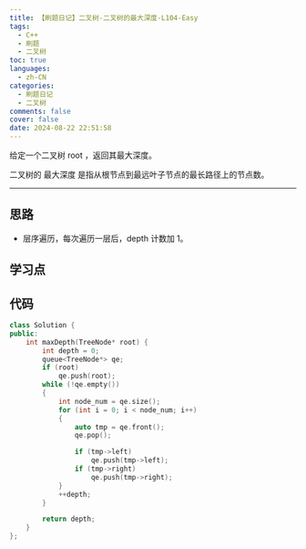 ```yaml
---
title: 【刷题日记】二叉树-二叉树的最大深度-L104-Easy
tags:
  - C++
  - 刷题
  - 二叉树
toc: true
languages:
  - zh-CN
categories:
  - 刷题日记
  - 二叉树
comments: false
cover: false
date: 2024-08-22 22:51:58
---
```


给定一个二叉树 root ，返回其最大深度。

二叉树的 最大深度 是指从根节点到最远叶子节点的最长路径上的节点数。

<!-- more -->

---

## 思路

* 层序遍历，每次遍历一层后，depth 计数加 1。

## 学习点



## 代码

```cpp
class Solution {
public:
    int maxDepth(TreeNode* root) {
        int depth = 0;
        queue<TreeNode*> qe;
        if (root)
            qe.push(root);
        while (!qe.empty())
        {
            int node_num = qe.size();
            for (int i = 0; i < node_num; i++)
            {
                auto tmp = qe.front();
                qe.pop();

                if (tmp->left)
                    qe.push(tmp->left);
                if (tmp->right)
                    qe.push(tmp->right);
            }
            ++depth;
        }

        return depth;
    }
};
```